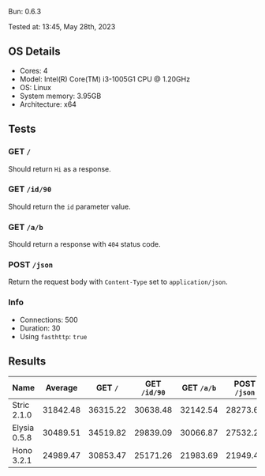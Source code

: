 Bun: 0.6.3

Tested at: 13:45, May 28th, 2023

## OS Details
- Cores: 4
- Model: Intel(R) Core(TM) i3-1005G1 CPU @ 1.20GHz
- OS: Linux
- System memory: 3.95GB
- Architecture: x64
## Tests
### GET `/`
Should return `Hi` as a response.
### GET `/id/90`
Should return the `id` parameter value.
### GET `/a/b`
Should return a response with `404` status code.
### POST `/json`
Return the request body with `Content-Type` set to `application/json`.
### Info
- Connections: 500
- Duration: 30
- Using `fasthttp`: `true`

## Results
| Name | Average | GET `/` | GET `/id/90` | GET `/a/b` | POST `/json` |
| --- | --- | --- | --- | --- | --- | 
| Stric 2.1.0 | 31842.48 | 36315.22 | 30638.48 | 32142.54 | 28273.69 |
| Elysia 0.5.8 | 30489.51 | 34519.82 | 29839.09 | 30066.87 | 27532.26 |
| Hono 3.2.1 | 24989.47 | 30853.47 | 25171.26 | 21983.69 | 21949.44 |